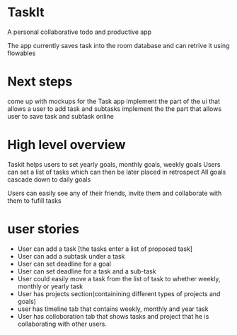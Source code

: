 # TaskIt
A personal collaborative todo and productive app

The app currently saves task into the room database and can retrive it using flowables

# Next steps
come up with mockups for the Task app
implement the part of the ui that allows a user to add task and subtasks
implement the the part that allows user to save task and subtask online

# High level overview 
Taskit helps users to set yearly goals, monthly goals, weekly goals
Users can set a list of tasks which can then be later placed in retrospect
All goals cascade down to daily goals

Users can easily see any of their friends, invite them and collaborate with them to fufill tasks

# user stories
- User can add a task [the tasks enter a list of proposed task]
- User can add a subtask under a task
- User can set deadline for a goal
- User can set deadline for a task and a sub-task
- User could easily move a task from the list of task to whether weekly, monthly or yearly task
- User has projects section(containining different types of projects and goals)
- user has timeline tab that contains weekly, monthly and year task
- User has colloboration tab that shows tasks and project that he is collaborating with other users.
